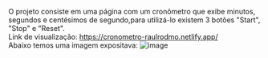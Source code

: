 O projeto consiste em uma página com um cronômetro que exibe minutos, segundos e centésimos de segundo,para utilizá-lo existem 3 botões "Start", "Stop" e "Reset".
<br>
Link de visualização: https://cronometro-raulrodmo.netlify.app/
<br>
Abaixo temos uma imagem expositava:
![image](https://user-images.githubusercontent.com/102265187/186035037-50f7f877-c3b8-49ea-a0ee-842f04f2e5cb.png)

